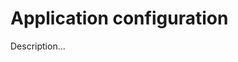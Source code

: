 <!-- ======================================================================
--- Search engine
title:          Application configuration
keywords:       application, configuration
description:    Default application configuration in md-site-engine.
--- Menu system
order:          160
text:           Application configuration
hidden:         false
umbel:          false
--- Page properties
id:             
document:       
layout:         layout-2-left
$-left:         #side-menu
--- Side menu
side-menu-root:     /documentation
side-menu-header:   Documentation
side-menu-top:      Introduction
side-menu-depth:    1
======================================================================= -->

# Application configuration

Description...
